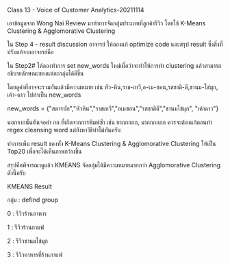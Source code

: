 Class 13 - Voice of Customer Analytics-20211114

เอาข้อมูลจาก Wong Nai Review มาทำการจัดกลุ่มประเภทที่ลูกค้ารีวิว โดยใช้ K-Means Clustering & Agglomorative Clustering

ใน Step 4 - result discussion อาจารย์ ให้ลองแก้ optimize code และสรุป result ซึ่งสิ่งที่ปรับแก้จากอาจารย์คือ

ใน Step2# ได้ลองทำการ set new_words ใหม่เผื่อว่าจะทำให้การทำ clustering แล้วสามารถอธิบายลักษณะของแต่ละกลุ่มได้ดีขึ้น

โดยดูคำที่อาจจะรวมกันแล้วมีความหมาย เช่น หัว-หิน,ราช-เทวี,อ-เม-ซอน,รสชาติ-ดี,ชานม-ไข่มุก, เค้า-ดาว ไปทำเป็น new_words 

new_words = {"สตารบัก","หัวหิน","ราชเทวี","อเมซอน","รสชาติดี","ชานมไข่มุก", "เค้าดาว"}

นอกจากนั้นยังเจอคำ กก ที่เกิดจากการพิมพ์ซ้ำ เช่น ยากกกกก, มากกกกกก ควรจะต้องแก้ตอนทำ regex cleansing word แต่ยังหาวิธีทำไม่ทันครับ

ทำการเพิ่ม result ของทั้ง K-Means Clustering & Agglomorative Clustering ให้เป็น Top20 เพื่อจะได้เห็นภาพกว้างขึ้น

สรุปคือพิจารณาดูแล้ว KMEANS จัดกลุ่มได้มีความหมายมากกว่า Agglomorative Clustering ดังนี้ครับ

KMEANS Result

กลุ่ม :  defind group

0   :   รีวิวร้านอาหาร

1   :   รีวิวร้านกาแฟ

2   :   รีวิวชานมไข่มุก

3   :   รีวิวอาหารที่ร้านกาแฟ
